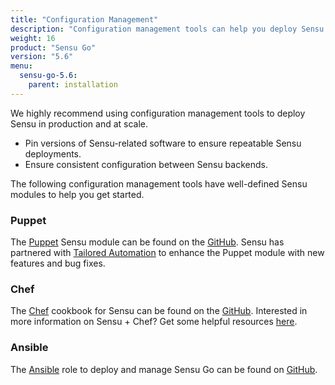 ```yaml
---
title: "Configuration Management"
description: "Configuration management tools can help you deploy Sensu in production and at scale. Learn more about the Sensu integrations."
weight: 16
product: "Sensu Go"
version: "5.6"
menu:
  sensu-go-5.6:
    parent: installation
---
```


We highly recommend using configuration management tools to deploy Sensu in production and at scale.

* Pin versions of Sensu-related software to ensure repeatable Sensu deployments.
* Ensure consistent configuration between Sensu backends.

The following configuration management tools have well-defined Sensu modules to help you get started.

### Puppet
The [Puppet][1] Sensu module can be found on the [GitHub][2].
Sensu has partnered with [Tailored Automation][7] to enhance the Puppet module with new features and bug fixes.

### Chef
The [Chef][3] cookbook for Sensu can be found on the [GitHub][4]. Interested in more information on Sensu + Chef? Get some helpful resources [here][12].

### Ansible
The [Ansible][5] role to deploy and manage Sensu Go can be found on [GitHub][6].

[1]: https://puppet.com/
[2]: https://github.com/sensu/sensu-puppet
[3]: https://www.chef.io/
[4]: https://github.com/sensu/sensu-go-chef
[5]: https://www.ansible.com/
[6]: https://github.com/jaredledvina/sensu-go-ansible
[7]: https://tailoredautomation.io/
[12]: http://monitoringlove.sensu.io/chef
